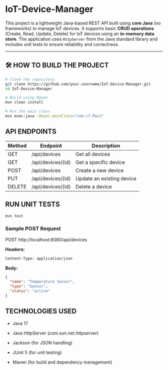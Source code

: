 # IoT-Device-Manager

This project is a lightweight Java-based REST API built using **core Java** (no frameworks) to manage IoT devices. It supports basic **CRUD operations** (Create, Read, Update, Delete) for IoT devices using an **in-memory data store**. The application uses `HttpServer` from the Java standard library and includes unit tests to ensure reliability and correctness.

---

## 🛠 HOW TO BUILD THE PROJECT

```bash
# Clone the repository
git clone https://github.com/your-username/IoT-Device-Manager.git
cd IoT-Device-Manager

# Build using Maven
mvn clean install

# Run the main class
mvn exec:java -Dexec.mainClass="com.cf.Main"
```

## API ENDPOINTS

| Method | Endpoint          | Description               |
| ------ | ----------------- | ------------------------- |
| GET    | /api/devices      | Get all devices           |
| GET    | /api/devices/{id} | Get a specific device     |
| POST   | /api/devices      | Create a new device       |
| PUT    | /api/devices/{id} | Update an existing device |
| DELETE | /api/devices/{id} | Delete a device           |

## RUN UNIT TESTS
```bash
mvn test
```

### Sample POST Request

POST http://localhost:8080/api/devices  

**Headers:**
```bash
Content-Type: application/json  
```

**Body:**
```json
{
  "name": "Temperature Sensor",
  "type": "Sensor",
  "status": "active"
}
```

## TECHNOLOGIES USED
* Java 17

* Java HttpServer (com.sun.net.httpserver)

* Jackson (for JSON handling)

* JUnit 5 (for unit testing)

* Maven (for build and dependency management)
